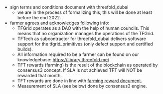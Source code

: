 - sign terms and conditions document with threefold_dubai
  - we are in the process of formalizing this, this will be done at least before the end 2022.
- farmer agrees and acknowledges following info: 
  - TFGrid operates as a DAO with the help of human councils. This means that no organization manages the operations of the TFGrid.
  - TFTech as subcontractor for threefold_dubai delivers software support for the tfgrid_primitives (only defect support and certified builds).
  - All information required to be a farmer can be found on our knowledgebase: https://library.threefold.me/
  - TFT rewards (farming) is the result of the blockchain as operated by consensus3 concept. If SLA is not achieved TFT will NOT be rewarded that month.
  - TFT rewards are done in line with [farming reward document](farming_reward).
  - Measurement of SLA (see below) done by consensus3 engine.


